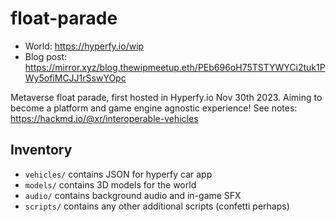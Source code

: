 # float-parade

- World: https://hyperfy.io/wip
- Blog post: https://mirror.xyz/blog.thewipmeetup.eth/PEb696oH75TSTYWYCi2tuk1PWy5ofiMCJJ1rSswYOpc

Metaverse float parade, first hosted in Hyperfy.io Nov 30th 2023. Aiming to become a platform and game engine agnostic experience! See notes: https://hackmd.io/@xr/interoperable-vehicles

## Inventory

- `vehicles/` contains JSON for hyperfy car app
- `models/` contains 3D models for the world
- `audio/` contains background audio and in-game SFX
- `scripts/` contains any other additional scripts (confetti perhaps)
